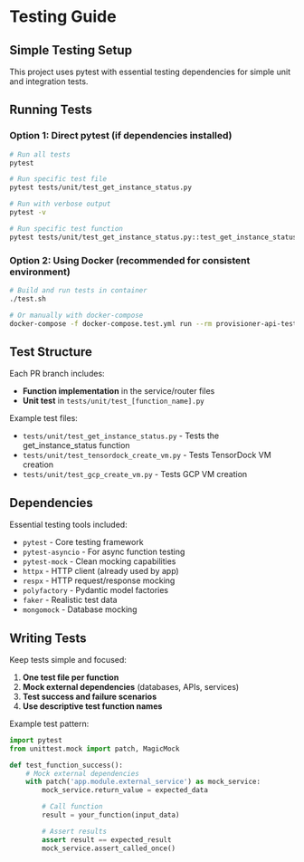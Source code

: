 # Testing Guide

## Simple Testing Setup

This project uses pytest with essential testing dependencies for simple unit and integration tests.

## Running Tests

### Option 1: Direct pytest (if dependencies installed)
```bash
# Run all tests
pytest

# Run specific test file
pytest tests/unit/test_get_instance_status.py

# Run with verbose output
pytest -v

# Run specific test function
pytest tests/unit/test_get_instance_status.py::test_get_instance_status_success
```

### Option 2: Using Docker (recommended for consistent environment)
```bash
# Build and run tests in container
./test.sh

# Or manually with docker-compose
docker-compose -f docker-compose.test.yml run --rm provisioner-api-test
```

## Test Structure

Each PR branch includes:
- **Function implementation** in the service/router files
- **Unit test** in `tests/unit/test_[function_name].py`

Example test files:
- `tests/unit/test_get_instance_status.py` - Tests the get_instance_status function
- `tests/unit/test_tensordock_create_vm.py` - Tests TensorDock VM creation
- `tests/unit/test_gcp_create_vm.py` - Tests GCP VM creation

## Dependencies

Essential testing tools included:
- `pytest` - Core testing framework
- `pytest-asyncio` - For async function testing
- `pytest-mock` - Clean mocking capabilities
- `httpx` - HTTP client (already used by app)
- `respx` - HTTP request/response mocking
- `polyfactory` - Pydantic model factories
- `faker` - Realistic test data
- `mongomock` - Database mocking

## Writing Tests

Keep tests simple and focused:

1. **One test file per function**
2. **Mock external dependencies** (databases, APIs, services)
3. **Test success and failure scenarios**
4. **Use descriptive test function names**

Example test pattern:
```python
import pytest
from unittest.mock import patch, MagicMock

def test_function_success():
    # Mock external dependencies
    with patch('app.module.external_service') as mock_service:
        mock_service.return_value = expected_data

        # Call function
        result = your_function(input_data)

        # Assert results
        assert result == expected_result
        mock_service.assert_called_once()
```